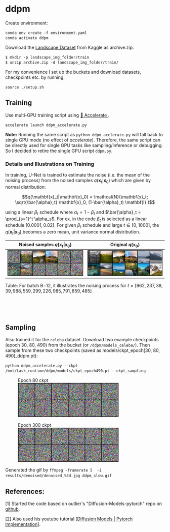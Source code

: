 # ddpm
Create environment:
```
conda env create -f environment.yaml
conda activate ddpm
```

Download the [Landscape Dataset](https://www.kaggle.com/datasets/utkarshsaxenadn/landscape-recognition-image-dataset-12k-images) from Kaggle as archive.zip.

```
$ mkdir -p landscape_img_folder/train
$ unzip archive.zip -d landscape_img_folder/train/
```

For my convenience I set up the buckets and download datasets, checkpoints etc. by running:
```
source ./setup.sh
```

## Training
Use multi-GPU training script using <a href="https://huggingface.co/docs/accelerate/">🤗 Accelerate </a>.
```
accelerate launch ddpm_accelerate.py
```
**Note:** Running the same script as `python ddpm_acclerate.py` will fall back to single GPU mode (no effect of _accelerate_). Therefore, the same script can be directly used for single GPU tasks like sampling/inference or debugging. So I decided to retire the single GPU script `ddpm.py`.


### Details and Illustrations on Training
In training, U-Net is trained to estimate the noise (i.e. the mean of the noising process) from the noised samples $q(\mathbf{x}_t|\mathbf{x}_0)$ which are given by normal distribution:

$$q(\mathbf{x}_t|\mathbf{x}_0) = \mathcal{N}(\mathbf{x}_t; \sqrt{\bar{\alpha}_t} \mathbf{x}_0, (1-\bar{\alpha}_t) \mathbf{I} )$$

using a linear $\beta_t$ schedule where $\alpha_t= 1-\beta_t$  and $\bar{\alpha}_t = \prod_{s=1}^t \alpha_s$. For ex. in the code $\beta_t$ is selected as a linear schedule $[0.0001, 0.02]$. For given $\beta_t$ schedule and large  $t \in [0,1000]$, the $q(\mathbf{x}_t|\mathbf{x}_0)$ becomes a zero mean, unit variance normal distribution.


<!--   |  ![](images/noised.png)                   |  ![](images/original.png)                  |  -->
<!--  ![Noised](images/noised.png)  -->

|   Noised samples $q(\mathbf{x}_t \|\mathbf{x}_0)$   |      Original $q(\mathbf{x}_0)$  |
|:-----------------------------------------:|:------------------------------------------:|
| ![](images/noised.png)      |  ![](images/original.png)  |

Table: For batch B=12, it illustrates the noising process for $t=[962, 237,  38,  39, 988, 559, 299, 226, 985, 791, 859, 485]$



<!--
<a id="Reconstruction-table"></a>
<table>
<caption style="caption-side:bottom"> Table: For batch=12, noising process for t=[962, 237,  38,  39, 988, 559, 299, 226, 985, 791, 859, 485] random iterations $$t \in [0,1000]$$ </caption>
  <tr>
    <td align="center"> Original </td>
    <td align="center"> Noised </td>
  </tr>
  <tr>
    <td> <img src="images/original.png" width="500"/> </td>
    <td> <img src="images/noised.png" width="500"/> </td>
  </tr>
</table>
-->

</br>
</br>
</br>

## Sampling
Also trained it for the `celeba` dataset. Download two example checkpoints (epoch 30, 80, 490) from the bucket (or `/ddpm/models_celeba/`). Then sample from these two checkpoints (saved as models/ckpt_epoch[30, 80, 490]_ddpm.pt):
```
python ddpm_accelerate.py --ckpt /mnt/task_runtime/ddpm/models/ckpt_epoch490.pt --ckpt_sampling
```
<figure>
<figcaption>Epoch 80 ckpt</figcaption>
<img src="images/ddpm_slow.gif" width=75%>
</figure>

<figure>
<figcaption>Epoch 300 ckpt</figcaption>
<img src="images/ddpm_slow_ckpt_epoch300.gif" width=75%>
</figure>



Generated the gif by ``ffmpeg -framerate 5  -i results/denoised/denoised_%3d.jpg ddpm_slow.gif``

## References:
[1] Started the code based on outlier's "Diffusion-Models-pytorch" repo on [github](https://github.com/dome272/Diffusion-Models-pytorch).

[2] Also used his youtube tutorial [[Diffusion Models | Pytorch Implementation](https://www.youtube.com/watch?v=TBCRlnwJtZU)].
